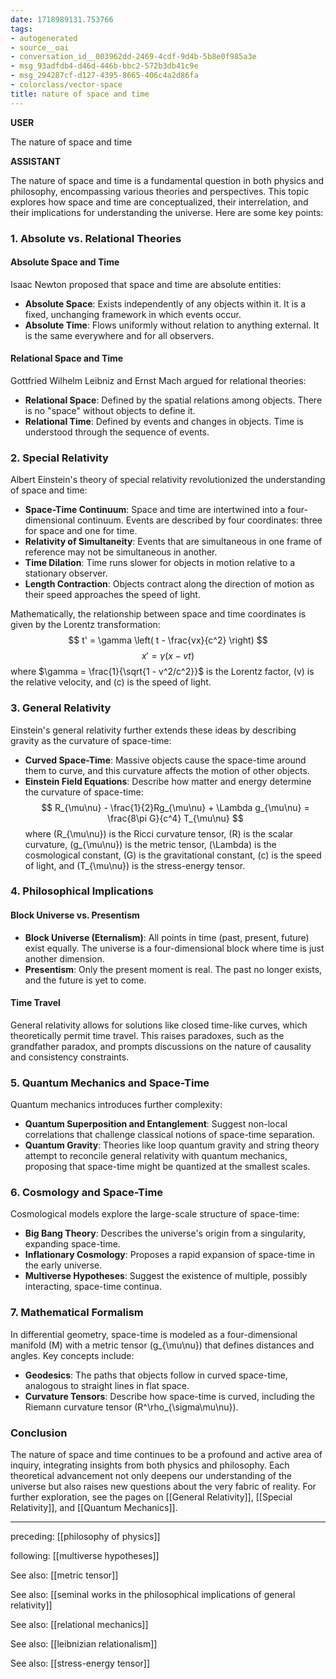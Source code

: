 ```yaml
---
date: 1718989131.753766
tags:
- autogenerated
- source__oai
- conversation_id__003962dd-2469-4cdf-9d4b-5b8e0f985a3e
- msg_93adfdb4-d46d-446b-bbc2-572b3db41c9e
- msg_294287cf-d127-4395-8665-406c4a2d86fa
- colorclass/vector-space
title: nature of space and time
---
```


**USER**

The nature of space and time


**ASSISTANT**

The nature of space and time is a fundamental question in both physics and philosophy, encompassing various theories and perspectives. This topic explores how space and time are conceptualized, their interrelation, and their implications for understanding the universe. Here are some key points:

### 1. **Absolute vs. Relational Theories**

#### Absolute Space and Time
Isaac Newton proposed that space and time are absolute entities:
- **Absolute Space**: Exists independently of any objects within it. It is a fixed, unchanging framework in which events occur.
- **Absolute Time**: Flows uniformly without relation to anything external. It is the same everywhere and for all observers.

#### Relational Space and Time
Gottfried Wilhelm Leibniz and Ernst Mach argued for relational theories:
- **Relational Space**: Defined by the spatial relations among objects. There is no "space" without objects to define it.
- **Relational Time**: Defined by events and changes in objects. Time is understood through the sequence of events.

### 2. **Special Relativity**

Albert Einstein's theory of special relativity revolutionized the understanding of space and time:
- **Space-Time Continuum**: Space and time are intertwined into a four-dimensional continuum. Events are described by four coordinates: three for space and one for time.
- **Relativity of Simultaneity**: Events that are simultaneous in one frame of reference may not be simultaneous in another.
- **Time Dilation**: Time runs slower for objects in motion relative to a stationary observer.
- **Length Contraction**: Objects contract along the direction of motion as their speed approaches the speed of light.

Mathematically, the relationship between space and time coordinates is given by the Lorentz transformation:
$$
t' = \gamma \left( t - \frac{vx}{c^2} \right)
$$
$$
x' = \gamma (x - vt)
$$
where $\gamma = \frac{1}{\sqrt{1 - v^2/c^2}}$ is the Lorentz factor, \(v\) is the relative velocity, and \(c\) is the speed of light.

### 3. **General Relativity**

Einstein's general relativity further extends these ideas by describing gravity as the curvature of space-time:
- **Curved Space-Time**: Massive objects cause the space-time around them to curve, and this curvature affects the motion of other objects.
- **Einstein Field Equations**: Describe how matter and energy determine the curvature of space-time:
  $$
  R_{\mu\nu} - \frac{1}{2}Rg_{\mu\nu} + \Lambda g_{\mu\nu} = \frac{8\pi G}{c^4} T_{\mu\nu}
  $$
  where \(R_{\mu\nu}\) is the Ricci curvature tensor, \(R\) is the scalar curvature, \(g_{\mu\nu}\) is the metric tensor, \(\Lambda\) is the cosmological constant, \(G\) is the gravitational constant, \(c\) is the speed of light, and \(T_{\mu\nu}\) is the stress-energy tensor.

### 4. **Philosophical Implications**

#### Block Universe vs. Presentism
- **Block Universe (Eternalism)**: All points in time (past, present, future) exist equally. The universe is a four-dimensional block where time is just another dimension.
- **Presentism**: Only the present moment is real. The past no longer exists, and the future is yet to come.

#### Time Travel
General relativity allows for solutions like closed time-like curves, which theoretically permit time travel. This raises paradoxes, such as the grandfather paradox, and prompts discussions on the nature of causality and consistency constraints.

### 5. **Quantum Mechanics and Space-Time**

Quantum mechanics introduces further complexity:
- **Quantum Superposition and Entanglement**: Suggest non-local correlations that challenge classical notions of space-time separation.
- **Quantum Gravity**: Theories like loop quantum gravity and string theory attempt to reconcile general relativity with quantum mechanics, proposing that space-time might be quantized at the smallest scales.

### 6. **Cosmology and Space-Time**

Cosmological models explore the large-scale structure of space-time:
- **Big Bang Theory**: Describes the universe's origin from a singularity, expanding space-time.
- **Inflationary Cosmology**: Proposes a rapid expansion of space-time in the early universe.
- **Multiverse Hypotheses**: Suggest the existence of multiple, possibly interacting, space-time continua.

### 7. **Mathematical Formalism**

In differential geometry, space-time is modeled as a four-dimensional manifold \(M\) with a metric tensor \(g_{\mu\nu}\) that defines distances and angles. Key concepts include:
- **Geodesics**: The paths that objects follow in curved space-time, analogous to straight lines in flat space.
- **Curvature Tensors**: Describe how space-time is curved, including the Riemann curvature tensor \(R^\rho_{\sigma\mu\nu}\).

### Conclusion

The nature of space and time continues to be a profound and active area of inquiry, integrating insights from both physics and philosophy. Each theoretical advancement not only deepens our understanding of the universe but also raises new questions about the very fabric of reality. For further exploration, see the pages on [[General Relativity]], [[Special Relativity]], and [[Quantum Mechanics]].


---

preceding: [[philosophy of physics]]  


following: [[multiverse hypotheses]]

See also: [[metric tensor]]


See also: [[seminal works in the philosophical implications of general relativity]]


See also: [[relational mechanics]]


See also: [[leibnizian relationalism]]


See also: [[stress-energy tensor]]